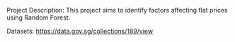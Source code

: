 Project Description: This project aims to identify factors affecting flat prices using Random Forest.

Datasets: https://data.gov.sg/collections/189/view
